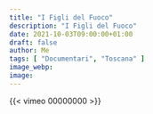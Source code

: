 ```yaml
---
title: "I Figli del Fuoco"
description: "I Figli del Fuoco"
date: 2021-10-03T09:00:00+01:00
draft: false
author: Me
tags: [ "Documentari", "Toscana" ]
image_webp:
image:
---
```


{{< vimeo 00000000 >}}
